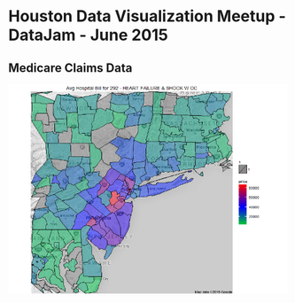 # Houston Data Visualization Meetup - DataJam - June 2015
## Medicare Claims Data

![](avg_price_by_county_NY-region.png)
